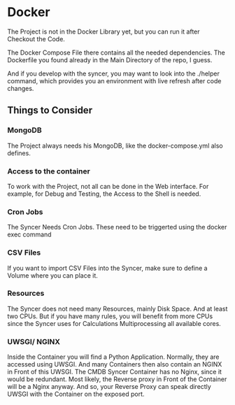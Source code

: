 # Docker

The Project is not in the Docker Library yet, but you can run it after Checkout the Code.

The Docker Compose File there contains all the needed dependencies.
The Dockerfile you found already in the Main Directory of the repo, I guess.

And if you develop with the syncer, you may want to look into the ./helper command,
which provides you an environment with live refresh after code changes.




## Things to Consider

### MongoDB
The Project always needs his MongoDB, like the docker-compose.yml also defines. 


### Access to the container
To work with the Project, not all can be done in the Web interface. For example, for Debug and Testing, the Access to the Shell is needed. 

### Cron Jobs
The Syncer Needs Cron Jobs. These need to be triggerted using the docker exec command

### CSV Files
If you want to import CSV Files into the Syncer, make sure to define a Volume where you can place it.


### Resources
The Syncer does not need many Resources, mainly Disk Space. And at least two CPUs.
But if you have many rules, you will benefit from more CPUs since the Syncer uses for Calculations Multiprocessing all available cores. 

### UWSGI/ NGINX
Inside the Container you will find a Python Application. Normally, they are accessed using UWSGI. And many Containers then also contain an NGINX in Front of this UWSGI.  The CMDB Syncer Container has no Nginx, since it would be redundant. Most likely, the Reverse proxy in Front of the Container will be a Nginx anyway. And so, your Reverse Proxy can speak directly UWSGI with the Container on the exposed port.

